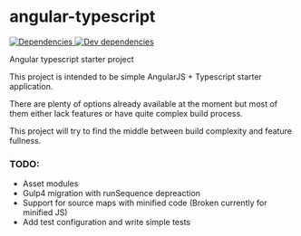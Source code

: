 # angular-typescript

<a href="https://david-dm.org/igogrek/angular-typescript/">
  <img src="https://david-dm.org/igogrek/angular-typescript/status.svg" alt="Dependencies">
</a>
<a href="https://david-dm.org/igogrek/angular-typescript/#info=devDependencies">
  <img src="https://david-dm.org/igogrek/angular-typescript/dev-status.svg" alt="Dev dependencies">
</a>

Angular typescript starter project

This project is intended to be simple AngularJS + Typescript starter application.

There are plenty of options already available at the moment but most of them either lack features or have quite complex build process.

This project will try to find the middle between build complexity and feature fullness.

### TODO:
- Asset modules
- Gulp4 migration with runSequence depreaction
- Support for source maps with minified code (Broken currently for minified JS)
- Add test configuration and write simple tests
